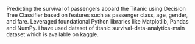 Predicting the survival of passengers aboard the Titanic using Decision Tree Classifier based on features such as passenger class, age, gender, and fare. Leveraged foundational Python libraries like Matplotlib, Pandas and NumPy. i have used dataset of titanic survival-data-analytics-main dataset which is available on kaggle.
